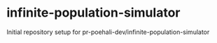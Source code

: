 # infinite-population-simulator

Initial repository setup for pr-poehali-dev/infinite-population-simulator